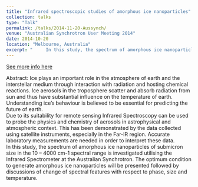 ```yaml
---
title: "Infrared spectroscopic studies of amorphous ice nanoparticles"
collection: talks
type: "Talk"
permalink: /talks/2014-11-20-Aussynch/ 
venue: "Australian Synchrotron User Meeting 2014"
date: 2014-10-20
location: "Melbourne, Australia"
excerpt: "     In this study, the spectrum of amorphous ice nanoparticles of submicron size in the 10 – 4000 cm-1 spectral range is investigated utilising the Infrared Spectrometer at the Australian Synchrotron.  The optimum condition to generate amorphous ice nanoparticles will be presented followed by discussions of change of spectral features with respect to phase, size and temperature."
---
```

[See more info here](https://events01.synchrotron.org.au/event/3/contributions/640/)

Abstract: Ice plays an important role in the atmosphere of earth and the interstellar medium through interaction with radiation and hosting chemical reactions.  Ice aerosols in the troposphere scatter and absorb radiation from sun and thus have substantial influence on the temperature of earth.  Understanding ice’s behaviour is believed to be essential for predicting the future of earth.  
    Due to its suitability for remote sensing Infrared Spectroscopy can be used to probe the physics and chemistry of aerosols in astrophysical and atmospheric context. This has been demonstrated by the data collected using satellite instruments, especially in the Far-IR region. Accurate laboratory measurements are needed in order to interpret these data.  
    In this study, the spectrum of amorphous ice nanoparticles of submicron size in the 10 – 4000 cm-1 spectral range is investigated utilising the Infrared Spectrometer at the Australian Synchrotron.  The optimum condition to generate amorphous ice nanoparticles will be presented followed by discussions of change of spectral features with respect to phase, size and temperature.
